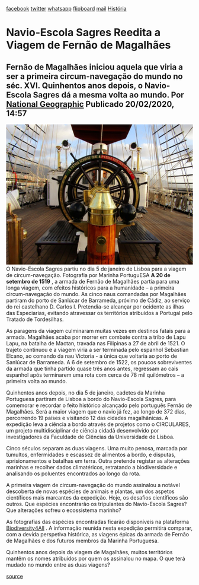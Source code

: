 [facebook](https://www.facebook.com/sharer/sharer.php?u=https%3A%2F%2Fwww.natgeo.pt%2Fhistoria%2F2020%2F02%2Fnavio-escola-sagres-reedita-viagem-de-fernao-de-magalhaes) [twitter](https://twitter.com/share?url=https%3A%2F%2Fwww.natgeo.pt%2Fhistoria%2F2020%2F02%2Fnavio-escola-sagres-reedita-viagem-de-fernao-de-magalhaes&via=natgeo&text=Navio-Escola%20Sagres%20Reedita%20a%20Viagem%20de%20Fern%C3%A3o%20de%20Magalh%C3%A3es) [whatsapp](https://web.whatsapp.com/send?text=https%3A%2F%2Fwww.natgeo.pt%2Fhistoria%2F2020%2F02%2Fnavio-escola-sagres-reedita-viagem-de-fernao-de-magalhaes) [flipboard](https://share.flipboard.com/bookmarklet/popout?v=2&title=Navio-Escola%20Sagres%20Reedita%20a%20Viagem%20de%20Fern%C3%A3o%20de%20Magalh%C3%A3es&url=https%3A%2F%2Fwww.natgeo.pt%2Fhistoria%2F2020%2F02%2Fnavio-escola-sagres-reedita-viagem-de-fernao-de-magalhaes) [mail](mailto:?subject=NatGeo&body=https%3A%2F%2Fwww.natgeo.pt%2Fhistoria%2F2020%2F02%2Fnavio-escola-sagres-reedita-viagem-de-fernao-de-magalhaes%20-%20Navio-Escola%20Sagres%20Reedita%20a%20Viagem%20de%20Fern%C3%A3o%20de%20Magalh%C3%A3es) [História](https://www.natgeo.pt/historia) 
# Navio-Escola Sagres Reedita a Viagem de Fernão de Magalhães 
## Fernão de Magalhães iniciou aquela que viria a ser a primeira circum-navegação do mundo no séc. XVI. Quinhentos anos depois, o Navio-Escola Sagres dá a mesma volta ao mundo. Por [National Geographic](https://www.natgeo.pt/autor/national-geographic) Publicado 20/02/2020, 14:57 
![Navio-Escola Sagres ](img/files_styles_image_00_public_img_001_large.jpg)
O Navio-Escola Sagres partiu no dia 5 de janeiro de Lisboa para a viagem de circum-navegação. Fotografia por Marinha PortuguESA **A 20 de setembro de 1519** , a armada de Fernão de Magalhães partia para uma longa viagem, com efeitos históricos para a humanidade – a primeira circum-navegação do mundo. As cinco naus comandadas por Magalhães partiram do porto de Sanlúcar de Barrameda, próximo de Cádiz, ao serviço do rei castelhano D. Carlos I. Pretendia-se alcançar por ocidente as ilhas das Especiarias, evitando atravessar os territórios atribuídos a Portugal pelo Tratado de Tordesilhas. 

As paragens da viagem culminaram muitas vezes em destinos fatais para a armada. Magalhães acaba por morrer em combate contra a tribo de Lapu Lapu, na batalha de Mactan, travada nas Filipinas a 27 de abril de 1521. O trajeto continuou e a viagem viria a ser terminada pelo espanhol Sebastian Elcano, ao comando da nau Victoria - a única que voltaria ao porto de Sanlúcar de Barrameda. A 6 de setembro de 1522, os poucos sobreviventes da armada que tinha partido quase três anos antes, regressam ao cais espanhol após terminarem uma rota com cerca de 78 mil quilómetros – a primeira volta ao mundo. 

Quinhentos anos depois, no dia 5 de janeiro, cadetes da Marinha Portuguesa partiram de Lisboa a bordo do Navio-Escola Sagres, para comemorar e recordar o feito histórico alcançado pelo português Fernão de Magalhães. Será a maior viagem que o navio já fez, ao longo de 372 dias, percorrendo 19 países e visitando 12 das cidades magalhânicas. A expedição leva a ciência a bordo através de projetos como o CIRCULARES, um projeto multidisciplinar de ciência cidadã desenvolvido por investigadores da Faculdade de Ciências da Universidade de Lisboa. 

Cinco séculos separam as duas viagens. Uma muito penosa, marcada por tumultos, enfermidades e escassez de alimentos a bordo, e disputas, aprisionamentos e batalhas em terra. Outra pretende registar as alterações marinhas e recolher dados climatéricos, retratando a biodiversidade e analisando os poluentes encontrados ao longo da rota. 

A primeira viagem de circum-navegação do mundo assinalou a notável descoberta de novas espécies de animais e plantas, um dos aspetos científicos mais marcantes da expedição. Hoje, os desafios científicos são outros. Que espécies encontrarão os tripulantes do Navio-Escola Sagres? Que alterações sofreu o ecossistema marinho? 

As fotografias das espécies encontradas ficarão disponíveis na plataforma [Biodiversity4All](https://www.biodiversity4all.org/observations) . A informação reunida nesta expedição permitirá comparar, com a devida perspetiva histórica, as viagens épicas da armada de Fernão de Magalhães e dos futuros membros da Marinha Portuguesa. 

Quinhentos anos depois da viagem de Magalhães, muitos territórios mantêm os nomes atribuídos por quem os assinalou no mapa. O que terá mudado no mundo entre as duas viagens? 



[source](https://www.natgeo.pt/historia/2020/02/navio-escola-sagres-reedita-viagem-de-fernao-de-magalhaes)